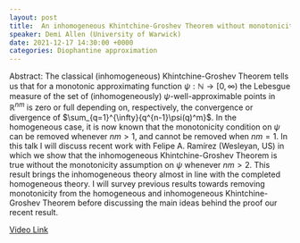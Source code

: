 ```yaml
---
layout: post
title:  An inhomogeneous Khintchine-Groshev Theorem without monotonicity
speaker: Demi Allen (University of Warwick)
date: 2021-12-17 14:30:00 +0000
categories: Diophantine approximation
---
```


Abstract: The classical (inhomogeneous) Khintchine-Groshev Theorem tells us that for a monotonic approximating function $\psi: \mathbb{N} \to [0,\infty)$ the Lebesgue measure of the set of (inhomogeneously) $\psi$-well-approximable points in $\mathbb{R}^{nm}$ is zero or full depending on, respectively, the convergence or divergence of $\sum_{q=1}^{\infty}{q^{n-1}\psi(q)^m}$. In the homogeneous case, it is now known that the monotonicity condition on $\psi$ can be removed whenever $nm>1$, and cannot be removed when $nm=1$. In this talk I will discuss recent work with Felipe A. Ramírez (Wesleyan, US) in which we show that the inhomogeneous Khintchine-Groshev Theorem is true without the monotonicity assumption on $\psi$ whenever $nm>2$. This result brings the inhomogeneous theory almost in line with the completed homogeneous theory. I will survey previous results towards removing monotonicity from the homogeneous and inhomogeneous Khintchine-Groshev Theorem before discussing the main ideas behind the proof our recent result.

[Video Link](https://drive.google.com/file/d/1OWMXI5YCtqb9Xs2ZadNJHC4Rzi5C4T9u/)